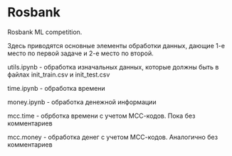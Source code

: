 # Rosbank
Rosbank ML competition.

Здесь приводятся основные элементы обработки данных, дающие 1-е место по первой задаче и 2-е место по второй.

utils.ipynb - обработка изначальных данных, которые должны быть в файлах init_train.csv и init_test.csv

time.ipynb - обработка времени

money.ipynb - обработка денежной информации

mcc.time - обрботка времени с учетом МСС-кодов. Пока без комментариев

mcc.money - обработка денег с учетом МСС-кодов. Аналогично без комментариев

